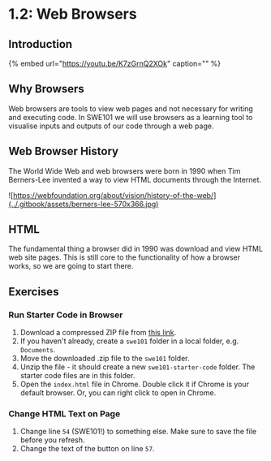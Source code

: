 # 1.2: Web Browsers

## Introduction

{% embed url="https://youtu.be/K7zGrnQ2XOk" caption="" %}

## Why Browsers

Web browsers are tools to view web pages and not necessary for writing and executing code. In SWE101 we will use browsers as a learning tool to visualise inputs and outputs of our code through a web page.

## Web Browser History

The World Wide Web and web browsers were born in 1990 when Tim Berners-Lee invented a way to view HTML documents through the Internet.

![https://webfoundation.org/about/vision/history-of-the-web/](../.gitbook/assets/berners-lee-570x366.jpg)

## HTML

The fundamental thing a browser did in 1990 was download and view HTML web site pages. This is still core to the functionality of how a browser works, so we are going to start there.

## Exercises

### Run Starter Code in Browser

1. Download a compressed ZIP file from [this link](https://github.com/rocketacademy/swe101-starter-code/archive/master.zip).
2. If you haven't already, create a `swe101` folder in a local folder, e.g. `Documents`.
3. Move the downloaded .zip file to the `swe101` folder.
4. Unzip the file - it should create a new `swe101-starter-code` folder. The starter code files are in this folder.
5. Open the `index.html` file in Chrome. Double click it if Chrome is your default browser. Or, you can right click to open in Chrome.

### Change HTML Text on Page

1. Change line `54`  \(SWE101!\) to something else. Make sure to save the file before you refresh.
2. Change the text of the button on line `57`.

